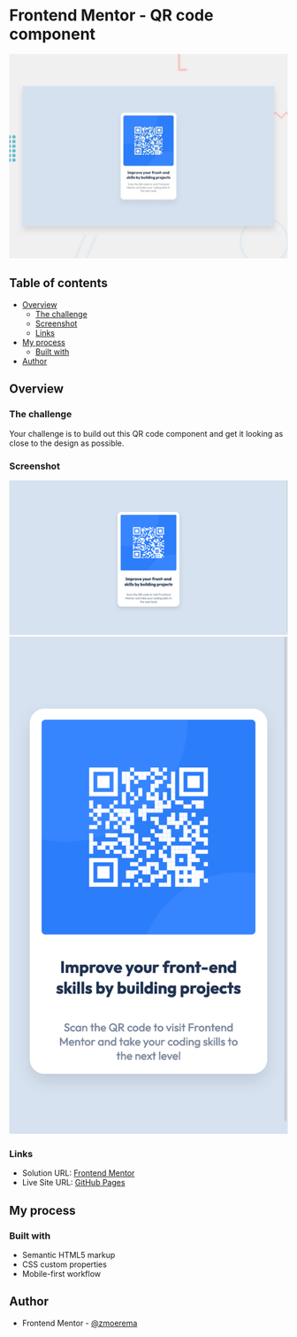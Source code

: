 # Frontend Mentor - QR code component

![Design preview for the QR code component coding challenge](./design/desktop-preview.jpg)

## Table of contents

- [Overview](#overview)
  - [The challenge](#the-challenge)
  - [Screenshot](#screenshot)
  - [Links](#links)
- [My process](#my-process)
  - [Built with](#built-with)
- [Author](#author)

## Overview

### The challenge

Your challenge is to build out this QR code component and get it looking as close to the design as possible.

### Screenshot

![screenshot-desktop](./screenshots/screenshot-desktop.png)
![screenshot-mobile](./screenshots/screenshot-mobile.png)

### Links

- Solution URL: [Frontend Mentor](https://www.frontendmentor.io/solutions/)
- Live Site URL: [GitHub Pages](https://zmoerema.github.io/)

## My process

### Built with

- Semantic HTML5 markup
- CSS custom properties
- Mobile-first workflow

## Author

- Frontend Mentor - [@zmoerema](https://www.frontendmentor.io/profile/zmoerema)
